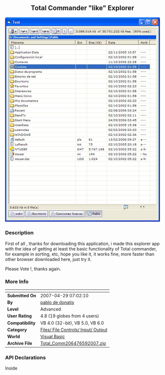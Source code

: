 ﻿<div align="center">

## Total Commander "like" Explorer

<img src="PIC200759744516536.jpg">
</div>

### Description

First of all , thanks for downloading this application, i made this explorer app with the idea of getting at least the basic functionality of Total commander, for example in sorting, etc, hope you like it, it works fine, more faster than other browser downloaded here, just try it.

Please Vote !, thanks again.
 
### More Info
 


<span>             |<span>
---                |---
**Submitted On**   |2007-04-29 07:02:10
**By**             |[pablo de donatis](https://github.com/Planet-Source-Code/PSCIndex/blob/master/ByAuthor/pablo-de-donatis.md)
**Level**          |Advanced
**User Rating**    |4.8 (19 globes from 4 users)
**Compatibility**  |VB 4\.0 \(32\-bit\), VB 5\.0, VB 6\.0
**Category**       |[Files/ File Controls/ Input/ Output](https://github.com/Planet-Source-Code/PSCIndex/blob/master/ByCategory/files-file-controls-input-output__1-3.md)
**World**          |[Visual Basic](https://github.com/Planet-Source-Code/PSCIndex/blob/master/ByWorld/visual-basic.md)
**Archive File**   |[Total\_Comm206476592007\.zip](https://github.com/Planet-Source-Code/pablo-de-donatis-total-commander-like-explorer__1-68546/archive/master.zip)

### API Declarations

Inside





